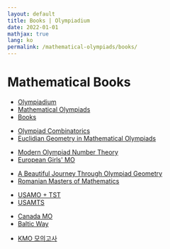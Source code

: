 ```yaml
---
layout: default
title: Books | Olympiadium
date: 2022-01-01
mathjax: true
lang: ko
permalink: /mathematical-olympiads/books/
---
```

<h1>Mathematical Books</h1>
<ul class="breadcrumb">
	<li><a href="{{ site.baseurl }}/">Olympiadium</a></li> 
	<li><a href="{{ site.baseurl }}/mathematical-olympiads/">Mathematical Olympiads</a></li> 
	<li><a href="{{ site.baseurl }}/mathematical-olympiads/books/">Books</a></li>
</ul>

<ul class="actions fit big">
<li><a href="{{ site.baseurl }}{{ page.permalink }}olympiad-combinatorics" class="button fit big center"> Olympiad Combinatorics </a></li>
<li><a href="{{ site.baseurl }}{{ page.permalink }}egmo" class="button fit big center"> Euclidian Geometry in Mathematical Olympiads </a></li>
</ul>

<ul class="actions fit big">
<li><a href="{{ site.baseurl }}{{ page.permalink }}mont" class="button fit big center"> Modern Olympiad Number Theory </a></li>
<li><a href="{{ site.baseurl }}{{ page.permalink }}european-girls'-mathematical-olympiad" class="button fit big center"> European Girls' MO </a></li>
</ul>

<ul class="actions fit big">
<li><a href="{{ site.baseurl }}{{ page.permalink }}a-beautiful-journey-through-olympiad-geometry" class="button fit big center"> A Beautiful Journey Through Olympiad Geometry </a></li>
<li><a href="{{ site.baseurl }}{{ page.permalink }}romanian-masters-of-mathematics" class="button fit big center"> Romanian Masters of Mathematics </a></li>
</ul>

<ul class="actions fit big">
<li><a href="{{ site.baseurl }}{{ page.permalink }}usa-mathematical-olympiad" class="button fit big center"> USAMO + TST </a></li>
<li><a href="{{ site.baseurl }}{{ page.permalink }}usamts" class="button fit big center"> USAMTS </a></li>
</ul>

<ul class="actions fit big">
<li><a href="{{ site.baseurl }}{{ page.permalink }}canada-mathematical-olympiad" class="button fit big center"> Canada MO </a></li>
<li><a href="{{ site.baseurl }}{{ page.permalink }}baltic-way" class="button fit big center"> Baltic Way </a></li>
</ul>

<ul class="actions fit big">
<li><a href="{{ site.baseurl }}{{ page.permalink }}kmo-mock" class="button fit big center"> KMO 모의고사 </a></li>
